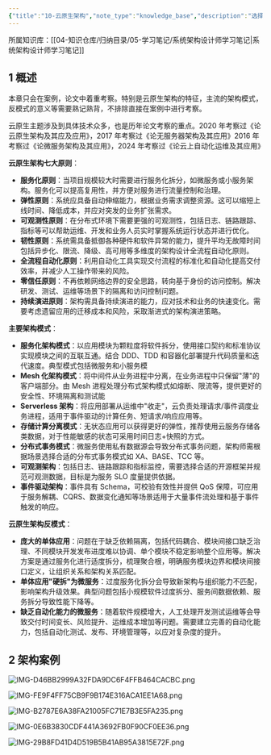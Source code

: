```yaml
---
{"title":"10-云原生架构","note_type":"knowledge_base","description":"选择案例论文 云原生架构七大原则、主要架构模式、云原生架构反模式","tags":["软考","系统架构设计师"],"create_time":"2024-08-26","update_time":"2025-02-19","dg-home":false,"dg-publish":true,"aliase":null,"knowledge_type":"学习笔记","root":"系统架构设计师学习笔记","permalink":"/04-知识仓库/知识单元/05-学习笔记/系统架构设计师学习笔记/10-云原生架构/","dgPassFrontmatter":true,"noteIcon":"","created":"2024-08-26","updated":"2025-02-19"}
---
```



所属知识库：[[04-知识仓库/归纳目录/05-学习笔记/系统架构设计师学习笔记\|系统架构设计师学习笔记]]

## 1 概述

本章只会在案例，论文中着重考察。特别是云原生架构的特征，主流的架构模式，反模式的意义等需要熟记熟背，不排除直接在案例中进行考察。

云原生主题涉及到具体技术众多，也是历年论文考察的重点。2020 年考察过《论云原生架构及其应及应用》，2017 年考察过《论无服务器架构及其应用》2016 年考察过《论微服务架构及其应用》，2024 年考察过《论云上自动化运维及其应用》

**云原生架构七大原则**：
- **服务化原则**：当项目规模较大时需要进行服务化拆分，如微服务或小服务架构。服务化可以提高复用性，并方便对服务进行流量控制和治理。
- **弹性原则**：系统应具备自动伸缩能力，根据业务需求调整资源。这可以缩短上线时间、降低成本，并应对突发的业务扩张需求。
- **可观测性原则**：在分布式环境下需要更强的可观测性，包括日志、链路跟踪、指标等可以帮助运维、开发和业务人员实时掌握系统运行状态并进行优化。
- **韧性原则**：系统需具备抵御各种硬件和软件异常的能力，提升平均无故障时间包括异步化、限流、降级、高可用等多维度的架构设计全流程自动化原则。
- **全流程自动化原则**：利用自动化工具实现交付流程的标准化和自动化提高交付效率，并减少人工操作带来的风险。
- **零信任原则**：不再依赖网络边界的安全思路，转向基于身份的访问控制。解决研发、测试、运维等场景下的隔离和访问控制问题。
- **持续演进原则**：架构需具备持续演进的能力，应对技术和业务的快速变化。需要考虑遗留应用的迁移成本和风险，采取渐进式的架构演进策略。

**主要架构模式**：
- **服务化架构模式**：以应用模块为颗粒度将软件拆分，使用接口契约和标准协议实现模块之间的互联互通。结合 DDD、TDD 和容器化部署提升代码质量和迭代速度。典型模式包括微服务和小服务模
- **Mesh 化架构模式**：将中间件从业务进程中分离，在业务进程中只保留"薄"的客户端部分。由 Mesh 进程处理分布式架构模式如熔断、限流等，提供更好的安全性、环境隔离和测试能
- **Serverless 架构**：将应用部署从运维中"收走"，云负责处理请求/事件调度业务进程，适用于事件驱动的计算任务、短请求/响应应用等。
- **存储计算分离模式**：无状态应用可以获得更好的弹性，推荐使用云服务存储各类数据，对于性能敏感的状态可采用时间日志+快照的方式。
- **分布式事务模式**：微服务使用私有数据源会导致分布式事务问题，架构师需根据场景选择合适的分布式事务模式如 XA、BASE、TCC 等。
- **可观测架构**：包括日志、链路跟踪和指标监控，需要选择合适的开源框架并规范可观测数据，目标是为服务 SLO 度量提供依据。
- **事件驱动架构**：事件具有 Schema，可校验有效性并提供 QoS 保障，可应用于服务解耦、CQRS、数据变化通知等场景适用于大量事件流处理和基于事件触发的响应。

**云原生架构反模式**：
- **庞大的单体应用**：问题在于缺乏依赖隔离，包括代码耦合、模块间接口缺乏治理、不同模块开发发布进度难以协调、单个模块不稳定影响整个应用等。解决方案是通过服务化进行适度拆分，梳理聚合根，明确服务模块边界和模块间接口定义，让组织关系和架构关系匹配。
- **单体应用"硬拆"为微服务**：过度服务化拆分会导致新架构与组织能力不匹配，影响架构升级效果。典型问题包括小规模软件过度拆分、服务间数据依赖、服务拆分导致性能下降等。
- **缺乏自动化能力的微服务**：随着软件规模增大，人工处理开发测试运维等会导致交付时间变长、风险提升、运维成本增加等问题。需要建立完善的自动化能力，包括自动化测试、发布、环境管理等，以应对复杂度的提升。

## 2 架构案例

![IMG-D46BB2999A32FDA9DC6F4FFB464CACBC.png](/img/user/00-%E7%B3%BB%E7%BB%9F%E6%96%87%E4%BB%B6/%E6%96%87%E6%A1%A3%E9%99%84%E4%BB%B6/04-%E7%9F%A5%E8%AF%86%E4%BB%93%E5%BA%93/%E7%9F%A5%E8%AF%86%E5%8D%95%E5%85%83/05-%E5%AD%A6%E4%B9%A0%E7%AC%94%E8%AE%B0/%E7%B3%BB%E7%BB%9F%E6%9E%B6%E6%9E%84%E8%AE%BE%E8%AE%A1%E5%B8%88%E5%AD%A6%E4%B9%A0%E7%AC%94%E8%AE%B0/10-%E4%BA%91%E5%8E%9F%E7%94%9F%E6%9E%B6%E6%9E%84-%E9%99%84%E4%BB%B6/IMG-D46BB2999A32FDA9DC6F4FFB464CACBC.png)

![IMG-FE9F4FF75CB9F9B174E316ACA1EE1A68.png](/img/user/00-%E7%B3%BB%E7%BB%9F%E6%96%87%E4%BB%B6/%E6%96%87%E6%A1%A3%E9%99%84%E4%BB%B6/04-%E7%9F%A5%E8%AF%86%E4%BB%93%E5%BA%93/%E7%9F%A5%E8%AF%86%E5%8D%95%E5%85%83/05-%E5%AD%A6%E4%B9%A0%E7%AC%94%E8%AE%B0/%E7%B3%BB%E7%BB%9F%E6%9E%B6%E6%9E%84%E8%AE%BE%E8%AE%A1%E5%B8%88%E5%AD%A6%E4%B9%A0%E7%AC%94%E8%AE%B0/10-%E4%BA%91%E5%8E%9F%E7%94%9F%E6%9E%B6%E6%9E%84-%E9%99%84%E4%BB%B6/IMG-FE9F4FF75CB9F9B174E316ACA1EE1A68.png)

![IMG-B2787E6A38FA21005FC71E7B3E5FA235.png](/img/user/00-%E7%B3%BB%E7%BB%9F%E6%96%87%E4%BB%B6/%E6%96%87%E6%A1%A3%E9%99%84%E4%BB%B6/04-%E7%9F%A5%E8%AF%86%E4%BB%93%E5%BA%93/%E7%9F%A5%E8%AF%86%E5%8D%95%E5%85%83/05-%E5%AD%A6%E4%B9%A0%E7%AC%94%E8%AE%B0/%E7%B3%BB%E7%BB%9F%E6%9E%B6%E6%9E%84%E8%AE%BE%E8%AE%A1%E5%B8%88%E5%AD%A6%E4%B9%A0%E7%AC%94%E8%AE%B0/10-%E4%BA%91%E5%8E%9F%E7%94%9F%E6%9E%B6%E6%9E%84-%E9%99%84%E4%BB%B6/IMG-B2787E6A38FA21005FC71E7B3E5FA235.png)

![IMG-0E6B3830CDF441A3692FB0F90CF0EE36.png](/img/user/00-%E7%B3%BB%E7%BB%9F%E6%96%87%E4%BB%B6/%E6%96%87%E6%A1%A3%E9%99%84%E4%BB%B6/04-%E7%9F%A5%E8%AF%86%E4%BB%93%E5%BA%93/%E7%9F%A5%E8%AF%86%E5%8D%95%E5%85%83/05-%E5%AD%A6%E4%B9%A0%E7%AC%94%E8%AE%B0/%E7%B3%BB%E7%BB%9F%E6%9E%B6%E6%9E%84%E8%AE%BE%E8%AE%A1%E5%B8%88%E5%AD%A6%E4%B9%A0%E7%AC%94%E8%AE%B0/10-%E4%BA%91%E5%8E%9F%E7%94%9F%E6%9E%B6%E6%9E%84-%E9%99%84%E4%BB%B6/IMG-0E6B3830CDF441A3692FB0F90CF0EE36.png)

![IMG-29B8FD41D4D519B5B41AB95A3815E72F.png](/img/user/00-%E7%B3%BB%E7%BB%9F%E6%96%87%E4%BB%B6/%E6%96%87%E6%A1%A3%E9%99%84%E4%BB%B6/04-%E7%9F%A5%E8%AF%86%E4%BB%93%E5%BA%93/%E7%9F%A5%E8%AF%86%E5%8D%95%E5%85%83/05-%E5%AD%A6%E4%B9%A0%E7%AC%94%E8%AE%B0/%E7%B3%BB%E7%BB%9F%E6%9E%B6%E6%9E%84%E8%AE%BE%E8%AE%A1%E5%B8%88%E5%AD%A6%E4%B9%A0%E7%AC%94%E8%AE%B0/10-%E4%BA%91%E5%8E%9F%E7%94%9F%E6%9E%B6%E6%9E%84-%E9%99%84%E4%BB%B6/IMG-29B8FD41D4D519B5B41AB95A3815E72F.png)

